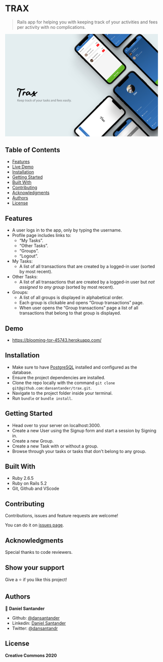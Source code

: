 # TRAX
>  Rails app for helping you with keeping track of your activities and fees per activity with no complications.

![screenshot](trax.jpg)

## Table of Contents

* [Features](#features)
* [Live Demo](#demo)
* [Installation](#installation)
* [Getting Started](#getting-started)
* [Built With](#built-with)
* [Contributing](#contributing)
* [Acknowledgments](#acknowledgments)
* [Authors](#author)
* [License](#license)

## Features

  - A user logs in to the app, only by typing the username.
  - Profile page includes links to:
	  - “My Tasks”.
	  - “Other Tasks”.
	  - “Groups”.
	  - “Logout”.
  - My Tasks:
    - A list of all transactions that are created by a logged-in user (sorted by most recent).
  - Other Tasks:
    - A list of all transactions that are created by a logged-in user but *not assigned to any group* (sorted by most recent).
  - Groups:
	  - A list of all groups is displayed in alphabetical order.
    - Each group is clickable and opens “Group transactions” page.
    - When user opens the “Group transactions” page a list of all transactions that belong to that group is displayed.

## Demo

  - https://blooming-tor-45743.herokuapp.com/

## Installation

  - Make sure to have [PostgreSQL](https://www.postgresql.org/) installed and configured as the database.
  - Ensure the project dependencies are installed.
  - Clone the repo locally with the command `git clone git@github.com:dansantander/trax.git`.
  - Navigate to the project folder inside your terminal.
  - Run `bundle` or `bundle install`.

## Getting Started

  - Head over to your server on localhost:3000.
  - Create a new User using the Signup form and start a session by Signing in.
  - Create a new Group.
  - Create a new Task with or without a group.
  - Browse through your tasks or tasks that don't belong to any group.

## Built With

  - Ruby 2.6.5 <br>
  - Ruby on Rails 5.2 <br>
  - Git, Github and VScode <br>

## Contributing

Contributions, issues and feature requests are welcome!

You can do it on [issues page](issues/).

## Acknowledgments

Special thanks to code reviewers.

## Show your support

Give a ⭐️ if you like this project!

## Authors

👤 **Daniel Santander**

- Github: [@dansantander](https://github.com/dansantander)
- Linkedin: [Daniel Santander](https://www.linkedin.com/in/daniel-santander)
- Twitter: [@dansantandr](https://twitter.com/dansantandr)

## License

<strong>Creative Commons 2020</strong>